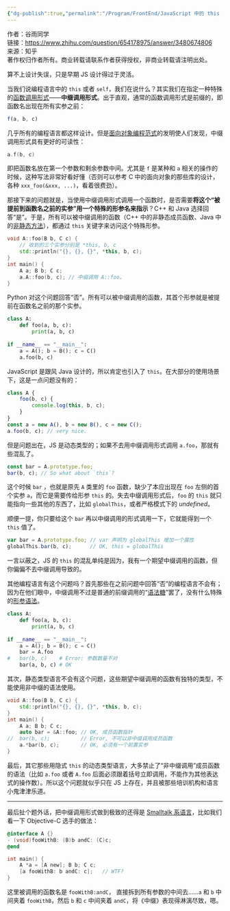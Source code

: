 ```yaml
---
{"dg-publish":true,"permalink":"/Program/FrontEnd/JavaScript 中的 this 关键字是设计失误了还是一个未完成的半成品特性？/","noteIcon":""}
---
```


作者：谷雨同学  
链接：https://www.zhihu.com/question/654178975/answer/3480674806  
来源：知乎  
著作权归作者所有。商业转载请联系作者获得授权，非商业转载请注明出处。  
  

算不上设计失误，只是早期 JS 设计得过于灵活。

当我们说编程语言中的 `this` 或者 `self`，我们在说什么？其实我们在指定一种特殊的[函数调用形式](https://zhida.zhihu.com/search?content_id=662923015&content_type=Answer&match_order=1&q=%E5%87%BD%E6%95%B0%E8%B0%83%E7%94%A8%E5%BD%A2%E5%BC%8F&zhida_source=entity)——**中缀调用形式**。出于直观，通常的函数调用形式是前缀的，即函数名出现在所有实参之前：

```javascript
f(a, b, c)
```

几乎所有的编程语言都这样设计。但是[面向对象编程范式](https://zhida.zhihu.com/search?content_id=662923015&content_type=Answer&match_order=1&q=%E9%9D%A2%E5%90%91%E5%AF%B9%E8%B1%A1%E7%BC%96%E7%A8%8B%E8%8C%83%E5%BC%8F&zhida_source=entity)的发明使人们发现，中缀调用形式具有更好的可读性：

```cpp
a.f(b, c)
```

即把函数名放在第一个参数和剩余参数中间。尤其是 `f` 是某种和 `a` 相关的操作的时候，这种写法非常好看好懂（否则可以参考 C 中的面向对象的那些库的设计，各种 `xxx_foo(&xxx, ...)`，看着很费劲）。

那接下来的问题就是，当使用中缀调用形式调用一个函数时，是否需要**将这个“被提前到函数名之前的实参”用一个特殊的形参名来指示**？C++ 和 Java 选择回答“是”。于是，所有可以被中缀调用的函数（C++ 中的非静态成员函数、Java 中的[非静态方法](https://zhida.zhihu.com/search?content_id=662923015&content_type=Answer&match_order=1&q=%E9%9D%9E%E9%9D%99%E6%80%81%E6%96%B9%E6%B3%95&zhida_source=entity)），都通过 `this` 关键字来访问这个特殊形参。

```cpp
void A::foo(B b, C c) {
    // 收到的三个实参分别是 *this, b, c
    std::println("{}, {}, {}", *this, b, c);
}
int main() {
    A a; B b; C c;
    a.A::foo(b, c); // 中缀调用 A::foo。
}
```

Python 对这个问题回答“否”。所有可以被中缀调用的函数，其首个形参就是被提前在函数名之前的那个实参。

```python
class A:
    def foo(a, b, c):
        print(a, b, c)
        
if __name__ == "__main__":
    a = A(); b = B(); c = C()
    a.foo(b, c)
```

JavaScript 是跟风 Java 设计的，所以肯定也引入了 `this`。在大部分的使用场景下，这是一点问题没有的：

```js
class A {
    foo(b, c) {
        console.log(this, b, c);
    }
}
const a = new A(), b = new B(), c = new C();
a.foo(b, c); // very nice.
```

但是问题出在，JS 是动态类型的；如果不去用中缀调用形式调用 `a.foo`，那就有些混乱了。

```js
const bar = A.prototype.foo;
bar(b, c); // So what about `this`?
```

这个时候 `bar` ，也就是原先 `A` 类里的 `foo` 函数，缺少了本应出现在 `foo` 左侧的首个实参 `a`，而它是需要传给形参 `this` 的。失去中缀调用形式后，`foo` 的 `this` 就只能指向一些其他的东西了，比如 `globalThis`，或者严格模式下的 _undefined_。

顺便一提，你只要给这个 `bar` 再以中缀调用的形式调用一下，它就能得到一个 `this` 值了。

```js
var bar = A.prototype.foo; // var 声明为 globalThis 增加一个属性
globalThis.bar(b, c);      // OK, this = globalThis
```

一言以蔽之，JS 的 `this` 的混乱单纯是因为，我有一个期望中缀调用的函数，但你偏偏不去中缀调用导致的。

其他编程语言有这个问题吗？首先那些在之前问题中回答“否”的编程语言不会有；因为在他们眼中，中缀调用不过是普通的前缀调用的“[语法糖](https://zhida.zhihu.com/search?content_id=662923015&content_type=Answer&match_order=1&q=%E8%AF%AD%E6%B3%95%E7%B3%96&zhida_source=entity)”罢了，没有什么特殊的[形参语法](https://zhida.zhihu.com/search?content_id=662923015&content_type=Answer&match_order=1&q=%E5%BD%A2%E5%8F%82%E8%AF%AD%E6%B3%95&zhida_source=entity)。

```python
class A:
    def foo(a, b, c):
        print(a, b, c)
        
if __name__ == "__main__":
    a = A(); b = B(); c = C()
    bar = A.foo
#   bar(b, c)    # Error: 参数数量不对
    bar(a, b, c) # OK
```

其次，静态类型语言不会有这个问题，这些期望中缀调用的函数有独特的类型，不能使用非中缀的语法使用。

```cpp
void A::foo(B b, C c) {
    std::println("{}, {}, {}", *this, b, c);
}
int main() {
    A a; B b; C c;
    auto bar = &A::foo; // OK, 成员函数指针
//  bar(b, c);          // Error, 不可以非中缀调用成员函数
    a.*bar(b, c);       // OK, 必须有一个前置实参
}
```

最后，其它那些用隐式 `this` 的动态类型语言，大多禁止了“非中缀调用”成员函数的语法（比如 `a.foo` 或者 `A.foo` 后面必须跟着括号立即调用，不能作为其他表达式的操作数）。所以这个问题就似乎只在 JS 上存在，并且被那些培训机构和语言小鬼津津乐道。

---

最后扯个题外话，把中缀调用形式做到极致的还得是 [Smalltalk 系语言](https://zhida.zhihu.com/search?content_id=662923015&content_type=Answer&match_order=1&q=Smalltalk+%E7%B3%BB%E8%AF%AD%E8%A8%80&zhida_source=entity)，比如我们看一下 Objective-C 选手的做法：

```objective-c
@interface A {}
- (void)fooWithB: (B)b andC: (C)c;
@end

int main() {
    A *a = [A new]; B b; C c;
    [a fooWithB: b andC: c];   // WTF?
}
```

这里被调用的函数名是 `fooWithB:andC`， 直接拆到所有参数的中间去……`a` 和 `b` 中间夹着 `fooWithB`，然后 `b` 和 `c` 中间夹着 `andC`，将《中缀》表现得淋漓尽致，嗯。